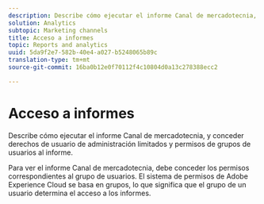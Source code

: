 ```yaml
---
description: Describe cómo ejecutar el informe Canal de mercadotecnia, y conceder derechos de usuario de administración limitados y permisos de grupos de usuarios al informe.
solution: Analytics
subtopic: Marketing channels
title: Acceso a informes
topic: Reports and analytics
uuid: 5da9f2e7-582b-40e4-a027-b5248065b89c
translation-type: tm+mt
source-git-commit: 16ba0b12e0f70112f4c10804d0a13c278388ecc2

---
```



# Acceso a informes

Describe cómo ejecutar el informe Canal de mercadotecnia, y conceder derechos de usuario de administración limitados y permisos de grupos de usuarios al informe.

Para ver el informe Canal de mercadotecnia, debe conceder los permisos correspondientes al grupo de usuarios. El sistema de permisos de Adobe Experience Cloud se basa en grupos, lo que significa que el grupo de un usuario determina el acceso a los informes.
